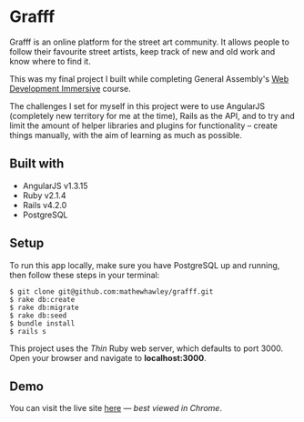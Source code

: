 # Grafff

Grafff is an online platform for the street art community. It allows people to follow their favourite street artists, keep track of new and old work and know where to find it.

This was my final project I built while completing General Assembly's [Web Development Immersive](https://generalassemb.ly/education/web-development-immersive) course.

The challenges I set for myself in this project were to use AngularJS (completely new territory for me at the time), Rails as the API, and to try and limit the amount of helper libraries and plugins for functionality – create things manually, with the aim of learning as much as possible.

## Built with
* AngularJS v1.3.15
* Ruby v2.1.4
* Rails v4.2.0
* PostgreSQL

## Setup
To run this app locally, make sure you have PostgreSQL up and running, then follow these steps in your terminal:

```
$ git clone git@github.com:mathewhawley/grafff.git
$ rake db:create
$ rake db:migrate
$ rake db:seed
$ bundle install
$ rails s
```
This project uses the _Thin_ Ruby web server, which defaults to port 3000. Open your browser and navigate to **localhost:3000**.

## Demo
You can visit the live site [here](http://grafff.herokuapp.com) — _best viewed in Chrome_.